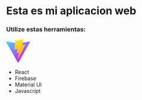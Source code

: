 # Esta es mi aplicacion web

### Utilize estas herramientas:

![](/public/vite.svg)
- React
- Firebase
- Material UI
- Javascript


